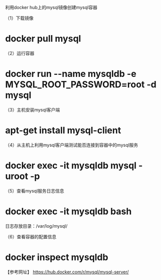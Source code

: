 ﻿利用docker hub上的mysql镜像创建mysql容器

（1）下载镜像
# docker pull mysql

（2）运行容器
# docker run --name mysqldb -e MYSQL_ROOT_PASSWORD=root -d mysql

（3）主机安装mysql客户端
# apt-get install mysql-client

（4）从主机上利用mysql客户端测试能否连接到容器中的mysql服务
# docker exec -it mysqldb mysql -uroot -p

（5）查看mysql服务日志信息
# docker exec -it mysqldb bash
日志存放目录：/var/log/mysql/

（6）查看容器的配置信息
# docker inspect mysqldb

【参考网址】
https://hub.docker.com/r/mysql/mysql-server/



